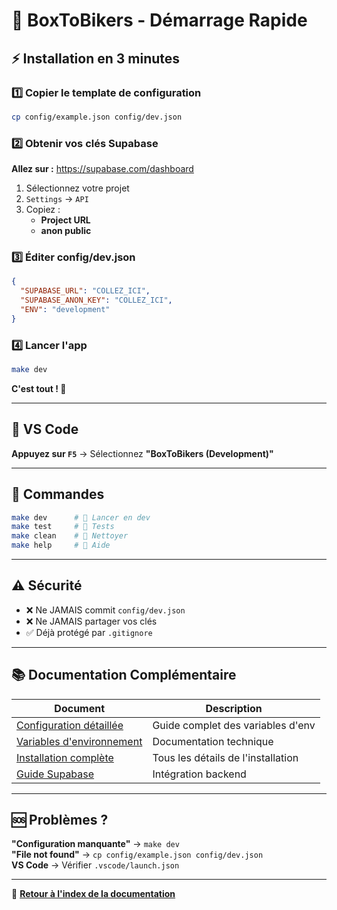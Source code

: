 # 🎯 BoxToBikers - Démarrage Rapide

## ⚡ Installation en 3 minutes

### 1️⃣ Copier le template de configuration
```bash
cp config/example.json config/dev.json
```

### 2️⃣ Obtenir vos clés Supabase

**Allez sur :** https://supabase.com/dashboard

1. Sélectionnez votre projet
2. `Settings` → `API`
3. Copiez :
   - **Project URL** 
   - **anon public**

### 3️⃣ Éditer config/dev.json
```json
{
  "SUPABASE_URL": "COLLEZ_ICI",
  "SUPABASE_ANON_KEY": "COLLEZ_ICI",
  "ENV": "development"
}
```

### 4️⃣ Lancer l'app
```bash
make dev
```

**C'est tout ! 🎉**

---

## 📱 VS Code

**Appuyez sur `F5`** → Sélectionnez **"BoxToBikers (Development)"**

---

## 🧰 Commandes

```bash
make dev      # 🚀 Lancer en dev
make test     # 🧪 Tests
make clean    # 🧹 Nettoyer
make help     # 📖 Aide
```

---

## ⚠️ Sécurité

- ❌ Ne JAMAIS commit `config/dev.json`
- ❌ Ne JAMAIS partager vos clés
- ✅ Déjà protégé par `.gitignore`

---

## 📚 Documentation Complémentaire

| Document | Description |
|----------|-------------|
| [Configuration détaillée](../environment/configuration.md) | Guide complet des variables d'env |
| [Variables d'environnement](../environment/README.md) | Documentation technique |
| [Installation complète](setup-complete.md) | Tous les détails de l'installation |
| [Guide Supabase](../backend/supabase/README.md) | Intégration backend |

---

## 🆘 Problèmes ?

**"Configuration manquante"** → `make dev`  
**"File not found"** → `cp config/example.json config/dev.json`  
**VS Code** → Vérifier `.vscode/launch.json`

---

📖 **[Retour à l'index de la documentation](../README.md)**

